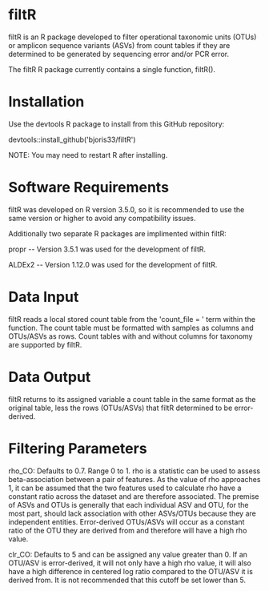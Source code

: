 # filtR
filtR is an R package developed to filter operational taxonomic units (OTUs) or amplicon sequence variants (ASVs) from count tables if they are determined to be generated by sequencing error and/or PCR error.

The filtR R package currently contains a single function, filtR().

# Installation 
Use the devtools R package to install from this GitHub repository:

devtools::install_github('bjoris33/filtR')

NOTE: You may need to restart R after installing.

# Software Requirements
filtR was developed on R version 3.5.0, so it is recommended to use the same version or higher to avoid any compatibility issues.

Additionally two separate R packages are implimented within filtR:

propr -- Version 3.5.1 was used for the development of filtR.

ALDEx2 -- Version 1.12.0 was used for the development of filtR.

# Data Input
filtR reads a local stored count table from the 'count_file = ' term within the function. The count table must be formatted with samples as columns and OTUs/ASVs as rows. Count tables with and without columns for taxonomy are supported by filtR.

# Data Output
filtR returns to its assigned variable a count table in the same format as the original table, less the rows (OTUs/ASVs) that filtR determined to be error-derived. 

# Filtering Parameters
rho_CO: Defaults to 0.7. Range 0 to 1. rho is a statistic can be used to assess beta-association between a pair of features. As the value of rho approaches 1, it can be assumed that the two features used to calculate rho have a constant ratio across the dataset and are therefore associated. The premise of ASVs and OTUs is generally that each individual ASV and OTU, for the most part, should lack association with other ASVs/OTUs because they are independent entities. Error-derived OTUs/ASVs will occur as a constant ratio of the OTU they are derived from and therefore will have a high rho value.

clr_CO: Defaults to 5 and can be assigned any value greater than 0. If an OTU/ASV is error-derived, it will not only have a high rho value, it will also have a high difference in centered log ratio compared to the OTU/ASV it is derived from. It is not recommended that this cutoff be set lower than 5.
